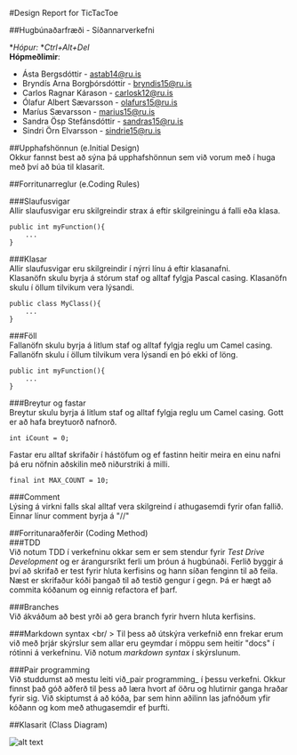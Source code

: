 #Design Report for TicTacToe

##Hugbúnaðarfræði - Síðannarverkefni

**Hópur:* *_Ctrl+Alt+Del_ <br />
**Hópmeðlimir**:<br />
* Ásta Bergsdóttir - astab14@ru.is  <br />
* Bryndís Arna Borgþórsdóttir - bryndis15@ru.is <br />
* Carlos Ragnar Kárason - carlosk12@ru.is  <br />
* Ólafur Albert Sævarsson - olafurs15@ru.is  <br />
* Maríus Sævarsson - marius15@ru.is  <br />
* Sandra Ösp Stefánsdóttir - sandras15@ru.is  <br />
* Sindri Örn Elvarsson - sindrie15@ru.is  <br />

##Upphafshönnun (e.Initial Design) <br />
Okkur fannst best að sýna þá upphafshönnun sem við vorum með í huga með því að búa til klasarit. 

##Forritunarreglur (e.Coding Rules) <br />

###Slaufusvigar<br />
Allir slaufusvigar eru skilgreindir strax á eftir skilgreiningu á falli eða klasa.

    public int myFunction(){
        ...
    }

###Klasar <br />
Allir slaufusvigar eru skilgreindir í nýrri línu á eftir klasanafni. <br />
Klasanöfn skulu byrja á stórum staf og alltaf fylgja Pascal casing. Klasanöfn skulu í öllum tilvikum vera lýsandi. <br />

    public class MyClass(){
        ...
    }

###Föll <br />
Fallanöfn skulu byrja á litlum staf og alltaf fylgja reglu um Camel casing. Fallanöfn skulu í öllum tilvikum vera lýsandi en þó ekki of löng. <br />
  
    public int myFunction(){
        ...
    }


###Breytur og fastar <br />
Breytur skulu byrja á litlum staf og alltaf fylgja reglu um Camel casing. Gott er að hafa breytuorð nafnorð. <br />

    int iCount = 0;


Fastar eru alltaf skrifaðir í hástöfum og ef fastinn heitir meira en einu nafni þá eru nöfnin aðskilin með niðurstriki á milli. 

    final int MAX_COUNT = 10;

###Comment <br/>
Lýsing  á virkni falls skal alltaf vera skilgreind í athugasemdi fyrir ofan fallið. <br />
Einnar línur comment byrja á "//"


##Forritunaraðferðir (Coding Method) <br />
###TDD <br />
Við notum TDD í verkefninu okkar sem er sem stendur fyrir _Test Drive Development_ og er árangursríkt ferli um þróun á hugbúnaði. Ferlið byggir á því að skrifað er test fyrir hluta kerfisins og hann síðan fenginn til að feila. Næst er skrifaður kóði þangað til að testið gengur í gegn. Þá er hægt að commita kóðanum og einnig refactora ef þarf. 

###Branches <br />
Við ákváðum að best yrði að gera branch fyrir hvern hluta kerfisins. 

###Markdown syntax <br/ >
Til þess að útskýra verkefnið enn frekar erum við með þrjár skýrslur sem allar eru geymdar í möppu sem heitir "docs" í rótinni á verkefninu. 
Við notum _markdown syntax_ í skýrslunum. 

###Pair programming <br />
Við studdumst að mestu leiti við_pair programming_ í þessu verkefni. Okkur finnst það góð aðferð til þess að læra hvort af öðru og hlutirnir ganga hraðar fyrir sig. Við skiptumst á að kóða, þar sem hinn aðilinn las jafnóðum yfir kóðann og kom með athugasemdir ef þurfti. 


##Klasarit (Class Diagram)


![alt text](https://github.com/KontrolAltDelete/TicTacToe/blob/master/docs/images/Tictactoeclassdiagram.JPG)



